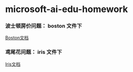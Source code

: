 # microsoft-ai-edu-homework
### 波士顿房价问题： boston 文件下
[Boston文档](https://github.com/qxy2000/microsoft-ai-edu-homework/blob/master/boston/波士顿房价预测.md)

### 鸢尾花问题： iris 文件下
[Iris文档](https://github.com/qxy2000/microsoft-ai-edu-homework/blob/master/iris/鸢尾花Iris.md)
